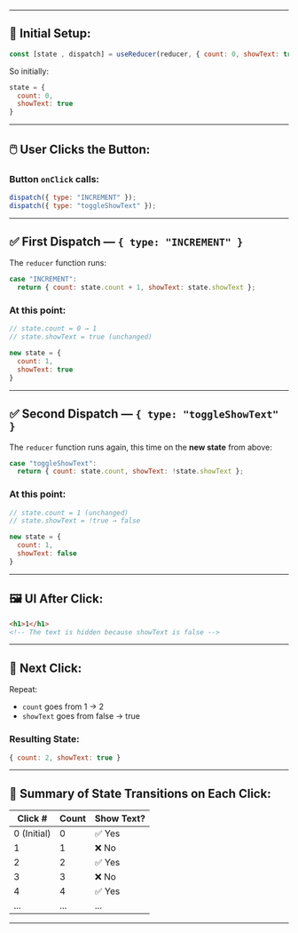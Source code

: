 
---

## 🧠 Initial Setup:

```js
const [state , dispatch] = useReducer(reducer, { count: 0, showText: true });
```

So initially:

```js
state = {
  count: 0,
  showText: true
}
```

---

## 🖱️ User Clicks the Button:

### Button `onClick` calls:

```js
dispatch({ type: "INCREMENT" });
dispatch({ type: "toggleShowText" });
```

---

## ✅ First Dispatch — `{ type: "INCREMENT" }`

The `reducer` function runs:

```js
case "INCREMENT":
  return { count: state.count + 1, showText: state.showText };
```

### At this point:

```js
// state.count = 0 → 1
// state.showText = true (unchanged)

new state = {
  count: 1,
  showText: true
}
```

---

## ✅ Second Dispatch — `{ type: "toggleShowText" }`

The `reducer` function runs again, this time on the **new state** from above:

```js
case "toggleShowText":
  return { count: state.count, showText: !state.showText };
```

### At this point:

```js
// state.count = 1 (unchanged)
// state.showText = !true → false

new state = {
  count: 1,
  showText: false
}
```

---

## 🖼️ UI After Click:

```html
<h1>1</h1>
<!-- The text is hidden because showText is false -->
```

---

## 🔁 Next Click:

Repeat:

* `count` goes from 1 → 2
* `showText` goes from false → true

### Resulting State:

```js
{ count: 2, showText: true }
```

---

## 🧾 Summary of State Transitions on Each Click:

| Click #     | Count | Show Text? |
| ----------- | ----- | ---------- |
| 0 (Initial) | 0     | ✅ Yes      |
| 1           | 1     | ❌ No       |
| 2           | 2     | ✅ Yes      |
| 3           | 3     | ❌ No       |
| 4           | 4     | ✅ Yes      |
| ...         | ...   | ...        |

---

